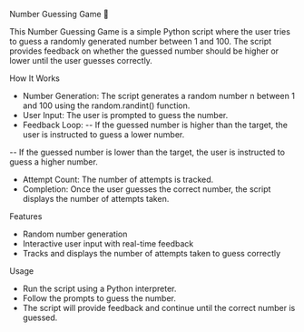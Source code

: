 Number Guessing Game 🎯

This Number Guessing Game is a simple Python script where the user tries to guess a randomly generated number between 1 and 100. The script provides feedback on whether the guessed number should be higher or lower until the user guesses correctly.

How It Works

- Number Generation: The script generates a random number n between 1 and 100 using the random.randint() function.
- User Input: The user is prompted to guess the number.
- Feedback Loop:
-- If the guessed number is higher than the target, the user is instructed to guess a lower number.
  
-- If the guessed number is lower than the target, the user is instructed to guess a higher number.

- Attempt Count: The number of attempts is tracked.
- Completion: Once the user guesses the correct number, the script displays the number of attempts taken.

Features
- Random number generation
- Interactive user input with real-time feedback
- Tracks and displays the number of attempts taken to guess correctly

Usage
- Run the script using a Python interpreter.
- Follow the prompts to guess the number.
- The script will provide feedback and continue until the correct number is guessed.
